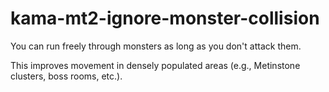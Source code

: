 # kama-mt2-ignore-monster-collision

You can run freely through monsters as long as you don't attack them.

This improves movement in densely populated areas (e.g., Metinstone clusters, boss rooms, etc.).
